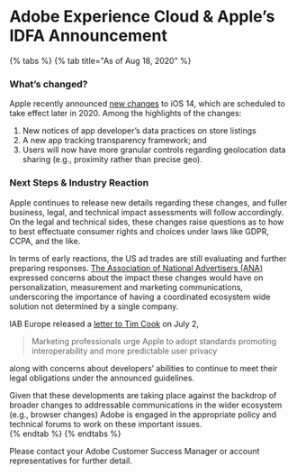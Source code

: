 # Adobe Experience Cloud & Apple’s IDFA Announcement

{% tabs %}
{% tab title="As of Aug 18, 2020" %}
### What’s changed?

Apple recently announced [new changes](https://developer.apple.com/app-store/user-privacy-and-data-use/) to iOS 14, which are scheduled to take effect later in 2020. Among the highlights of the changes: 

1. New notices of app developer’s data practices on store listings 
2. A new app tracking transparency framework; and
3. Users will now have more granular controls regarding geolocation data sharing \(e.g., proximity rather than precise geo\).

### Next Steps & Industry Reaction

Apple continues to release new details regarding these changes, and fuller business, legal, and technical impact assessments will follow accordingly. On the legal and technical sides, these changes raise questions as to how to best effectuate consumer rights and choices under laws like GDPR, CCPA, and the like. 

In terms of early reactions, the US ad trades are still evaluating and further preparing responses. [The Association of National Advertisers \(ANA\)](https://www.ana.net/content/show/id/60948) expressed concerns about the impact these changes would have on personalization, measurement and marketing communications, underscoring the importance of having a coordinated ecosystem wide solution not determined by a single company.  

IAB Europe released a [letter to Tim Cook](https://iabeurope.eu/all-news/marketing-professionals-urge-apple-to-adopt-standards-promoting-interoperability-and-more-predictable-user-privacy/) on July 2,

> Marketing professionals urge Apple to adopt standards promoting interoperability and more predictable user privacy

along with concerns about developers’ abilities to continue to meet their legal obligations under the announced guidelines.

Given that these developments are taking place against the backdrop of broader changes to addressable communications in the wider ecosystem \(e.g., browser changes\) Adobe is engaged in the appropriate policy and technical forums to work on these important issues.   
{% endtab %}
{% endtabs %}

Please contact your Adobe Customer Success Manager or account representatives for further detail.

